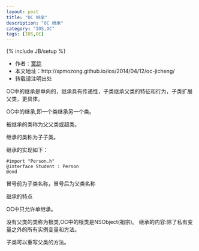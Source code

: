 ```yaml
---
layout: post
title: "OC 继承"
description: "OC 继承"
category: "IOS,OC"
tags: [IOS,OC]
---
```

{% include JB/setup %}

<ul>
    <li>作者：<a href="http://weibo.com/xpmozong" target="blank">寞踪</a></li>
    <li>本文地址：http://xpmozong.github.io/ios/2014/04/12/oc-jicheng/</li>
    <li>转载请注明出处</li>
</ul>

OC中的继承是单向的，继承具有传递性，子类继承父类的特征和行为，子类扩展父类，更具体。

OC中的继承,即⼀个类继承另一个类。

被继承的类称为⽗父类或超类。

继承的类称为⼦子类。

继承的实现如下：
    
    #import "Person.h"
    @interface Student : Person
    @end

冒号前为子类名称，冒号后为父类名称


继承的特点

OC中只允许单继承。

没有⽗类的类称为根类,OC中的根类是NSObject(祖宗)。 继承的内容:除了私有变量之外的所有实例变量和方法。

⼦类可以重写⽗类的方法。